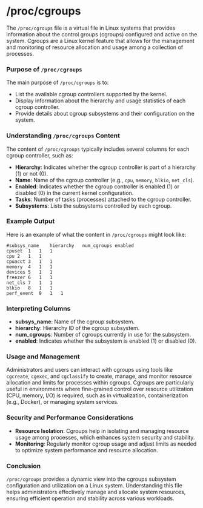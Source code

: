 # /proc/cgroups

The `/proc/cgroups` file is a virtual file in Linux systems that provides information about the control groups (cgroups) configured and active on the system. Cgroups are a Linux kernel feature that allows for the management and monitoring of resource allocation and usage among a collection of processes.

### Purpose of `/proc/cgroups`

The main purpose of `/proc/cgroups` is to:
- List the available cgroup controllers supported by the kernel.
- Display information about the hierarchy and usage statistics of each cgroup controller.
- Provide details about cgroup subsystems and their configuration on the system.

### Understanding `/proc/cgroups` Content

The content of `/proc/cgroups` typically includes several columns for each cgroup controller, such as:

- **Hierarchy**: Indicates whether the cgroup controller is part of a hierarchy (1) or not (0).
- **Name**: Name of the cgroup controller (e.g., `cpu`, `memory`, `blkio`, `net_cls`).
- **Enabled**: Indicates whether the cgroup controller is enabled (1) or disabled (0) in the current kernel configuration.
- **Tasks**: Number of tasks (processes) attached to the cgroup controller.
- **Subsystems**: Lists the subsystems controlled by each cgroup.

### Example Output

Here is an example of what the content in `/proc/cgroups` might look like:

```plaintext
#subsys_name	hierarchy	num_cgroups	enabled
cpuset	1	1	1
cpu	2	1	1
cpuacct	3	1	1
memory	4	1	1
devices	5	1	1
freezer	6	1	1
net_cls	7	1	1
blkio	8	1	1
perf_event	9	1	1
```

### Interpreting Columns

- **subsys_name**: Name of the cgroup subsystem.
- **hierarchy**: Hierarchy ID of the cgroup subsystem.
- **num_cgroups**: Number of cgroups currently in use for the subsystem.
- **enabled**: Indicates whether the subsystem is enabled (1) or disabled (0).

### Usage and Management

Administrators and users can interact with cgroups using tools like `cgcreate`, `cgexec`, and `cgclassify` to create, manage, and monitor resource allocation and limits for processes within cgroups. Cgroups are particularly useful in environments where fine-grained control over resource utilization (CPU, memory, I/O) is required, such as in virtualization, containerization (e.g., Docker), or managing system services.

### Security and Performance Considerations

- **Resource Isolation**: Cgroups help in isolating and managing resource usage among processes, which enhances system security and stability.
- **Monitoring**: Regularly monitor cgroup usage and adjust limits as needed to optimize system performance and resource allocation.

### Conclusion

`/proc/cgroups` provides a dynamic view into the cgroups subsystem configuration and utilization on a Linux system. Understanding this file helps administrators effectively manage and allocate system resources, ensuring efficient operation and stability across various workloads.
